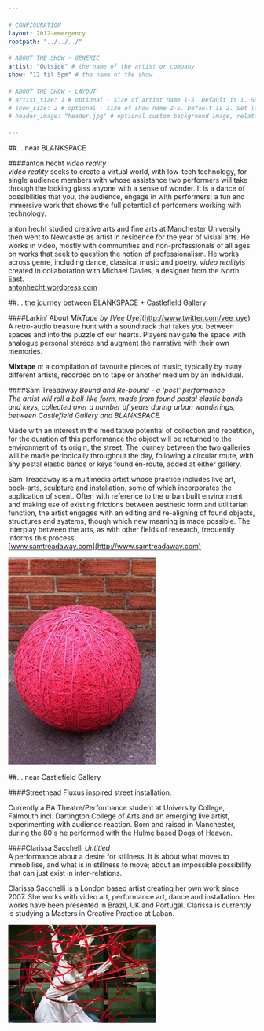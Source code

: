```yaml
---

# CONFIGURATION
layout: 2012-emergency
rootpath: "../../../"

# ABOUT THE SHOW - GENERIC
artist: "Outside" # the name of the artist or company
show: "12 til 5pm" # the name of the show

# ABOUT THE SHOW - LAYOUT
# artist_size: 1 # optional - size of artist name 1-5. Default is 1. Set longer names to lower values
# show_size: 2 # optional - size of show name 2-5. Default is 2. Set longer names to lower values
# header_image: "header.jpg" # optional custom background image, relative to current page

---
```


##... near BLANKSPACE    

####anton hecht   *video reality*    	
*video reality* seeks to create a virtual world, with low-tech technology, for single audience members with whose assistance two performers will take through the looking glass anyone with a sense of wonder. It is a dance of possibilities that you, the audience, engage in with performers;  a fun and immersive work that shows the full potential of performers working with technology.      

anton hecht studied creative arts and fine arts at Manchester University then went to Newcastle as artist in residence for the year of visual arts. He works in video, mostly with communities and non-professionals of all ages on works that seek to question the notion of professionalism. He works across genre, including dance, classical music and poetry. *video reality*is created in collaboration with Michael Davies, a designer from the North East.    
[antonhecht.wordpress.com](http://antonhecht.wordpress.com)    


##... the journey between BLANKSPACE + Castlefield Gallery    


####Larkin’ About   *MixTape by [Vee Uye]*(http://www.twitter.com/vee_uye)     
A retro-audio treasure hunt with a soundtrack that takes you between spaces and into the puzzle of our hearts. Players navigate the space with analogue personal stereos and augment the narrative with their own memories.          

**Mixtape** *n*: a compilation of favourite pieces of music, typically by many different artists, recorded on to tape or another medium by an individual.    


####Sam Treadaway   *Bound and Re-bound - a 'post' performance*    
*The artist will roll a ball-like form, made from found postal elastic bands and keys, collected over a number of years during urban wanderings, between Castlefield Gallery and BLANKSPACE.*              

Made with an interest in the meditative potential of collection and repetition, for the duration of this performance the object will be returned to the environment of its origin, the street. The journey between the two galleries will be made periodically throughout the day, following a circular route, with any postal elastic bands or keys found en-route, added at either gallery.    

Sam Treadaway is a multimedia artist whose practice includes live art, book-arts, sculpture and installation, some of which incorporates the application of scent. Often with reference to the urban built environment and making use of existing frictions between aesthetic form and utilitarian function, the artist engages with an editing and re-aligning of found objects, structures and systems, though which new meaning is made possible. The interplay between the arts, as with other fields of research, frequently informs this process.    
[www.samtreadaway.com](http://www.samtreadaway.com)    

![Bound and Re-bound](samtreadway.jpg)    


##... near Castlefield Gallery    

####Streethead
Fluxus inspired street installation.

Currently a BA Theatre/Performance student at University College, Falmouth incl. Dartington College of Arts and an emerging live artist, experimenting with audience reaction. Born and raised in Manchester, during the 80's he performed with the Hulme based Dogs of Heaven.    


####Clarissa Sacchelli   *Untitled*    
A performance about a desire for stillness. It is about what moves to immobilise, and what is in stillness to move; about an impossible possibility that can just exist in inter-relations.    
    
Clarissa Sacchelli is a London based artist creating her own work since 2007. She works with video art, performance art, dance and installation. Her works have been presented in Brazil, UK and Portugal. Clarissa is currently is studying a Masters in Creative Practice at Laban.    

![Clarissa Sacchelli](Sacchelli.jpg)
